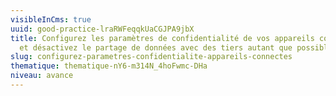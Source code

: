 ```yaml
---
visibleInCms: true
uuid: good-practice-lraRWFeqqkUaCGJPA9jbX
title: Configurez les paramètres de confidentialité de vos appareils connectés
  et désactivez le partage de données avec des tiers autant que possible.
slug: configurez-parametres-confidentialite-appareils-connectes
thematique: thematique-nY6-m314N_4hoFwmc-DHa
niveau: avance
---
```

